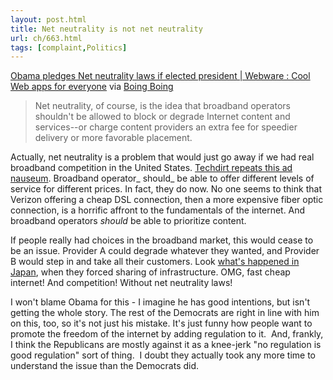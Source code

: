 ```yaml
---
layout: post.html
title: Net neutrality is not net neutrality
url: ch/663.html
tags: [complaint,Politics]
---
```

[Obama pledges Net neutrality laws if elected president | Webware : Cool Web apps for everyone](http://www.webware.com/8301-1_109-9806707-2.html) via [Boing Boing](http://www.boingboing.net/2007/10/30/obama-promises-net-n.html)

> Net neutrality, of course, is the idea that broadband operators shouldn't be allowed to block or degrade Internet content and services--or charge content providers an extra fee for speedier delivery or more favorable placement.

Actually, net neutrality is a problem that would just go away if we had real broadband competition in the United States. [Techdirt repeats this ad nauseum](http://techdirt.com/search.php?site=&q=net+neutrality). Broadband operator_ should_ be able to offer different levels of service for different prices. In fact, they do now. No one seems to think that Verizon offering a cheap DSL connection, then a more expensive fiber optic connection, is a horrific affront to the fundamentals of the internet. And broadband operators _should_ be able to prioritize content.

If people really had choices in the broadband market, this would cease to be an issue. Provider A could degrade whatever they wanted, and Provider B would step in and take all their customers. Look [what's happened in Japan](http://www.techdirt.com/articles/20070829/142945.shtml), when they forced sharing of infrastructure. OMG, fast cheap internet! And competition! Without net neutrality laws!

I won't blame Obama for this - I imagine he has good intentions, but isn't getting the whole story. The rest of the Democrats are right in line with him on this, too, so it's not just his mistake. It's just funny how people want to promote the freedom of the internet by adding regulation to it.  And, frankly, I think the Republicans are mostly against it as a knee-jerk "no regulation is good regulation" sort of thing.  I doubt they actually took any more time to understand the issue than the Democrats did.
